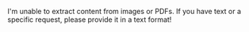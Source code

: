 I'm unable to extract content from images or PDFs. If you have text or a specific request, please provide it in a text format!